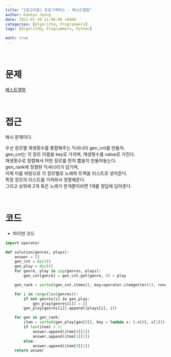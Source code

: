 ```yaml
---
title: "[알고리즘] 프로그래머스 - 베스트앨범"
author: Daekyo Jeong
date: 2021-01-30 11:00:00 +0900
categories: [Algorithm, Programmers]
tags: [Algorithm, Programmers, Python]

math: true
---
```


<br/>

# **문제**


[베스트앨범](https://programmers.co.kr/learn/courses/30/lessons/42579)

<br/>

# **접근**  

해시 문제이다.  

우선 장르별 재생횟수를 통합해주는 딕셔너리 gen_cnt를 만들자.  
gen_cnt는 각 장르 이름을 key로 가지며, 재생횟수를 value로 가진다.  
재생횟수로 정렬해서 어떤 장르를 먼저 뽑을지 만들어놓는다.  
gen_rank에 정렬된 딕셔너리가 담기며,  
이제 이를 바탕으로 각 장르별로 노래와 트랙을 리스트로 넣어준다.  
특정 장르의 리스트를 가져와서 정렬해준다.  
그리고 상위에 2개 혹은 노래가 한개뿐이라면 1개를 정답에 담아준다.  



<br/>

# **코드**


- 파이썬 코드   

```py
import operator

def solution(genres, plays):
    answer = []
    gen_cnt = dict()
    gen_play = dict()
    for genre, play in zip(genres, plays):
        gen_cnt[genre] = gen_cnt.get(genre, 0) + play

    gen_rank = sorted(gen_cnt.items(), key=operator.itemgetter(1), reverse=True)

    for i in range(len(genres)):
        if not genres[i] in gen_play:
            gen_play[genres[i]] = []
        gen_play[genres[i]].append((plays[i], i))

    for gen in gen_rank:
        item = sorted(gen_play[gen[0]], key = lambda x: (-x[0], x[1]))
        if len(item) > 1:
            answer.append(item[0][1])
            answer.append(item[1][1])
        else:
            answer.append(item[0][1])
    return answer
```


<br/>
